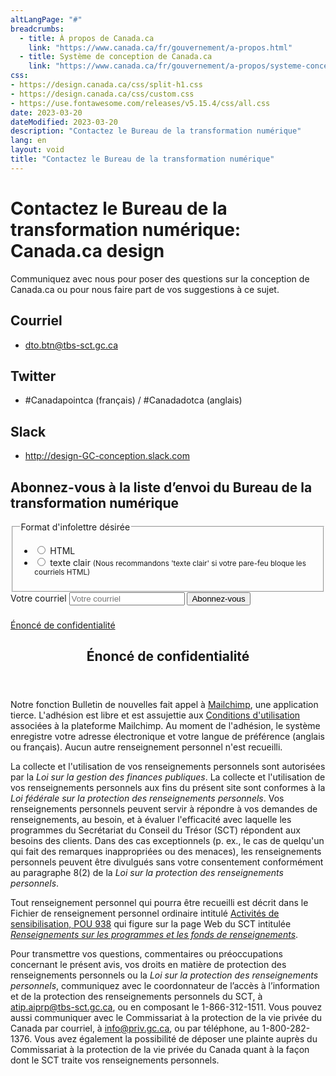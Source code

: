 ```yaml
---
altLangPage: "#"
breadcrumbs:
  - title: À propos de Canada.ca
    link: "https://www.canada.ca/fr/gouvernement/a-propos.html"
  - title: Système de conception de Canada.ca
    link: "https://www.canada.ca/fr/gouvernement/a-propos/systeme-conception.html"
css:
- https://design.canada.ca/css/split-h1.css
- https://design.canada.ca/css/custom.css
- https://use.fontawesome.com/releases/v5.15.4/css/all.css
date: 2023-03-20
dateModified: 2023-03-20
description: "Contactez le Bureau de la transformation numérique"
lang: en
layout: void
title: "Contactez le Bureau de la transformation numérique"
---
```

<h1 property="name" id="wb-cont" dir="ltr"><span class="stacked"><span>Contactez le Bureau de la transformation numérique</span>: <span>Canada.ca design</span></span></h1>
<p>Communiquez avec nous pour poser des questions sur la conception de Canada.ca ou pour nous faire part de vos suggestions à ce sujet.</p>
<h2><span class="far fa-envelope fa-lg mrgn-rght-sm"></span> Courriel</h2>
<ul class="mrgn-tp-lg">
  <li><a href="mailto:dto.btn@tbs-sct.gc.ca">dto.btn@tbs-sct.gc.ca</a></li>
</ul>
<h2><span class="fab fa-twitter fa-lg mrgn-rght-sm"></span> Twitter</h2>
<ul class="mrgn-tp-lg">
  <li>#Canadapointca (français) / #Canadadotca (anglais)</li>
</ul>
<h2><span class="fab fa-slack fa-lg mrgn-rght-sm"></span> Slack</h2>
<ul class="mrgn-tp-lg">
  <li><a href="http://design-GC-conception.slack.com">http://design-GC-conception.slack.com</a></li>
</ul>
<aside>
   <h2 id="abonnez-vous-à-la-liste-d’envoi-du-bureau-de-la-transformation-numérique">Abonnez-vous à la liste d’envoi du Bureau de la transformation numérique</h2>
  <div class="row">
    <form action="https://github.us12.list-manage.com/subscribe/post?u=5700d338d6ab413ebca1099f4&amp;id=c6bb0b9f64" method="post" id="mc-embedded-subscribe-form" name="mc-embedded-subscribe-form" class="col-sm-8 validate paddingc" target="_blank" novalidate>
      <div id="mc_embed_signup_scroll" class="well well-sm">
        <fieldset class="gc-chckbxrdio">
          <legend>Format d'infolettre désirée</legend>
          <ul class="list-unstyled lst-spcd-2">
            <li class="radio">
              <input type="radio" value="html" name="EMAILTYPE" id="mce-EMAILTYPE-0">
              <label for="mce-EMAILTYPE-0">HTML</label>
            </li>
            <li class="radio">
              <input type="radio" value="text" name="EMAILTYPE" id="mce-EMAILTYPE-1">
              <label for="mce-EMAILTYPE-1">texte clair <small>(Nous recommandons 'texte clair' si votre pare-feu bloque les courriels HTML)</small></label>
            </li>
          </ul>
        </fieldset>
        <div class="mc-field-group">
          <div class="input-group">
            <label class="wb-inv" for="mce-EMAIL">Votre courriel</label>
            <input type="email" value="" name="EMAIL" class="form-control required email" id="mce-EMAIL" placeholder="Votre courriel">
            <span class="input-group-btn">
            <button type="submit" name="subscribe" id="mc-embedded-subscribe" class="btn btn-success nowrap">Abonnez-vous</button>
            </span> </div>
        </div>
        <div id="mce-responses" class="clear">
          <div class="response" id="mce-error-response" style="display:none"></div>
          <div class="response" id="mce-success-response" style="display:none"></div>
        </div>
        <!-- real people should not fill this in and expect good things - do not remove this or risk form bot signups-->
        <div style="position: absolute; left: -5000px;" aria-hidden="true">
          <input type="text" name="b_5700d338d6ab413ebca1099f4_c6bb0b9f64" tabindex="-1" value="">
        </div>
      </div>
    </form>
  </div>
  <script type='text/javascript' src='https://s3.amazonaws.com/downloads.mailchimp.com/js/mc-validate.js'></script> 
  <script type='text/javascript'>
			( function( $ ) {
				window.fnames = new Array();
				window.ftypes = new Array();
				fnames[ 0 ]='EMAIL';
				ftypes[ 0 ]='email';
				fnames[ 1 ]='FNAME';
				ftypes[ 1 ]='text';
				fnames[ 2 ]='LNAME';
				ftypes[ 2 ]='text';
				fnames[ 3 ]='ADDRESS';
				ftypes[ 3 ]='address';
				fnames[ 4 ]='PHONE';
				ftypes[ 4 ]='phone';
				fnames[ 5 ]='BIRTHDAY';
				ftypes[ 5 ]='birthday';
			}( jQuery ));
			var $mcj = jQuery.noConflict( true );
		</script> 
  <!--End mc_embed_signup-->
  <div class="mce-privacy" style="padding-top: 9px;"> <a href="#privacy-notice-modal" aria-controls="privacy-notice-modal" class="overlay-lnk light-link wb-lbx" aria-label="Privacy Statement Link">Énoncé de confidentialité</a> </div>
  <section class="mfp-hide modal-dialog modal-content overlay-def" id="privacy-notice-modal">
    <header class="modal-header">
      <h2 class="modal-title">Énoncé de confidentialité</h2>
    </header>
    <div class="modal-body">
      <p>Notre fonction Bulletin de nouvelles fait appel &agrave; <a href="https://mailchimp.com/">Mailchimp</a>, une application tierce. L'adh&eacute;sion est libre et est assujettie aux <a href="https://mailchimp.com/legal/terms/">Conditions d'utilisation</a> associ&eacute;es &agrave; la plateforme Mailchimp. Au moment de l'adh&eacute;sion, le syst&egrave;me enregistre votre adresse &eacute;lectronique et votre langue de pr&eacute;f&eacute;rence (anglais ou fran&ccedil;ais). Aucun autre renseignement personnel n'est recueilli.</p>
      <p>La collecte et l'utilisation de vos renseignements personnels sont autoris&eacute;es par la <em>Loi sur la gestion des finances publiques</em>. La collecte et l'utilisation de vos renseignements personnels aux fins du pr&eacute;sent site sont conformes &agrave; la <em>Loi f&eacute;d&eacute;rale sur la protection des renseignements personnels</em>. Vos renseignements personnels peuvent servir &agrave; r&eacute;pondre &agrave; vos demandes de renseignements, au besoin, et &agrave; &eacute;valuer l'efficacit&eacute; avec laquelle les programmes du Secr&eacute;tariat du Conseil du Tr&eacute;sor (SCT) r&eacute;pondent aux besoins des clients. Dans des cas exceptionnels (p. ex., le cas de quelqu'un qui fait des remarques inappropri&eacute;es ou des menaces), les renseignements personnels peuvent &ecirc;tre divulgu&eacute;s sans votre consentement conform&eacute;ment au paragraphe 8(2) de la <em>Loi sur la protection des renseignements personnels</em>.</p>
      <p>Tout renseignement personnel qui pourra &ecirc;tre recueilli est d&eacute;crit dans le Fichier de renseignement personnel ordinaire intitul&eacute; <a href="http://www.infosource.gc.ca/emp/emp03-fra.asp#psu938">Activit&eacute;s de sensibilisation, POU 938</a> qui figure sur la page Web du SCT intitul&eacute;e <a href="https://www.canada.ca/fr/secretariat-conseil-tresor/services/acces-information-protection-reseignements-personnels/acces-information/renseignements-programmes-fonds-renseignements/fichiers-renseignements-personnels-ordinaires.html"><em>Renseignements sur les programmes et les fonds de renseignements</em></a>.</p>
      <p>Pour transmettre vos questions, commentaires ou pr&eacute;occupations concernant le pr&eacute;sent avis, vos droits en mati&egrave;re de protection des renseignements personnels ou la <em>Loi sur la protection des renseignements personnels</em>, communiquez avec le coordonnateur de l&rsquo;acc&egrave;s &agrave; l&rsquo;information et de la protection des renseignements personnels du SCT, &agrave; <a href="mailto:atip.aiprp@tbs-sct.gc.ca">atip.aiprp@tbs-sct.gc.ca</a>, ou en composant le 1-866-312-1511. Vous pouvez aussi communiquer avec le Commissariat &agrave; la protection de la vie priv&eacute;e du Canada par courriel, &agrave; <a href="mailto:info@priv.gc.ca">info@priv.gc.ca</a>, ou par t&eacute;l&eacute;phone, au 1-800-282-1376. Vous avez &eacute;galement la possibilit&eacute; de d&eacute;poser une plainte aupr&egrave;s du Commissariat &agrave; la protection de la vie priv&eacute;e du Canada quant &agrave; la fa&ccedil;on dont le SCT traite vos renseignements personnels.</p>
    </div>
  </section>
</aside>
